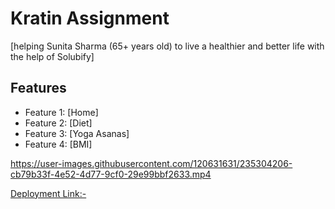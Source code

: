 # Kratin Assignment

[helping Sunita Sharma (65+ years
old) to live a healthier and better life with the help of Solubify]

## Features

- Feature 1: [Home]
- Feature 2: [Diet]
- Feature 3: [Yoga Asanas]
- Feature 4: [BMI]

https://user-images.githubusercontent.com/120631631/235304206-cb79b33f-4e52-4d77-9cf0-29e99bbf2633.mp4
 
[Deployment Link:-](https://kratin-assignment-awvq69ddz-sushobit.vercel.app)
